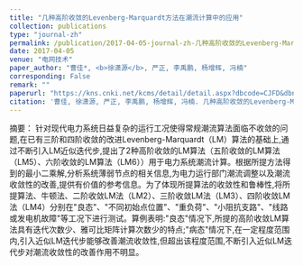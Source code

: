```yaml
---
title: "几种高阶收敛的Levenberg-Marquardt方法在潮流计算中的应用"
collection: publications
type: "journal-zh"
permalink: /publication/2017-04-05-journal-zh-几种高阶收敛的Levenberg-Marquardt方法在潮流计算中的应用
date: 2017-04-05
venue: "电网技术"
paper_author: "曹佳*, <b>徐潇源</b>, 严正, 李禹鹏, 杨增辉, 冯楠"
corresponding: False
remark: ""
paperurl: "https://kns.cnki.net/kcms/detail/detail.aspx?dbcode=CJFD&dbname=CJFDLAST2017&filename=DWJS201704021&uniplatform=NZKPT&v=_rnILaSK9Q1CdybMEap1hsEfXfBwHDDt4-cJARywJXxAwm8RowKeLeXnR4lTa-dL"
citation: '曹佳, 徐潇源, 严正, 李禹鹏, 杨增辉, 冯楠. 几种高阶收敛的Levenberg-Marquardt方法在潮流计算中的应用[J]. 电网技术, 2017, 41(04): 1181-1187.'
---
```


摘要：
针对现代电力系统日益复杂的运行工况使得常规潮流算法面临不收敛的问题,在已有三阶和四阶收敛的改进Levenberg-Marquardt（LM）算法的基础上,通过不断引入LM近似迭代步,提出了2种高阶收敛的LM算法（五阶收敛的LM算法（LM5）、六阶收敛的LM算法（LM6））用于电力系统潮流计算。根据所提方法得到的最小二乘解,分析系统薄弱节点的相关信息,为电力运行部门潮流调整以及潮流收敛性的改善,提供有价值的参考信息。为了体现所提算法的收敛性和鲁棒性,将所提算法、牛顿法、二阶收敛LM法（LM2）、三阶收敛LM法（LM3）、四阶收敛LM法（LM4）分别在"良态"、"不同初始点位置"、"重负荷"、"小阻抗支路"、"线路或发电机故障"等工况下进行测试。算例表明:"良态"情况下,所提的高阶收敛LM算法具有迭代次数少、雅可比矩阵计算次数少的特点;"病态"情况下,在一定程度范围内,引入近似LM迭代步能够改善潮流收敛性,但超出该程度范围,不断引入近似LM迭代步对潮流收敛性的改善作用不明显。 